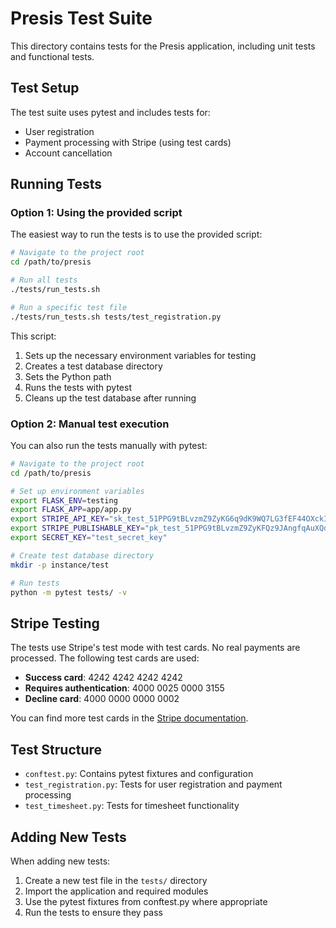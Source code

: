 # Presis Test Suite

This directory contains tests for the Presis application, including unit tests and functional tests.

## Test Setup

The test suite uses pytest and includes tests for:
- User registration
- Payment processing with Stripe (using test cards)
- Account cancellation

## Running Tests

### Option 1: Using the provided script

The easiest way to run the tests is to use the provided script:

```bash
# Navigate to the project root
cd /path/to/presis

# Run all tests
./tests/run_tests.sh

# Run a specific test file
./tests/run_tests.sh tests/test_registration.py
```

This script:
1. Sets up the necessary environment variables for testing
2. Creates a test database directory
3. Sets the Python path
4. Runs the tests with pytest
5. Cleans up the test database after running

### Option 2: Manual test execution

You can also run the tests manually with pytest:

```bash
# Navigate to the project root
cd /path/to/presis

# Set up environment variables
export FLASK_ENV=testing
export FLASK_APP=app/app.py
export STRIPE_API_KEY="sk_test_51PPG9tBLvzmZ9ZyKG6q9dK9WQ7LG3fEF44OXckIWdlUg8O4oHMjFGJQ42WbXbTBIVlKoIUBciBP5xTZy09AJXON9001hnkOWO6"
export STRIPE_PUBLISHABLE_KEY="pk_test_51PPG9tBLvzmZ9ZyKFQz9JAngfqAuXQdAWYmufL2yeKu3oV239qbhUzYDbwBOBcUiWsh3qXMsl2mshJ3PwFfKSjtr00DBatgbdO"
export SECRET_KEY="test_secret_key"

# Create test database directory
mkdir -p instance/test

# Run tests
python -m pytest tests/ -v
```

## Stripe Testing

The tests use Stripe's test mode with test cards. No real payments are processed. The following test cards are used:

- **Success card**: 4242 4242 4242 4242
- **Requires authentication**: 4000 0025 0000 3155
- **Decline card**: 4000 0000 0000 0002

You can find more test cards in the [Stripe documentation](https://stripe.com/docs/testing).

## Test Structure

- `conftest.py`: Contains pytest fixtures and configuration
- `test_registration.py`: Tests for user registration and payment processing
- `test_timesheet.py`: Tests for timesheet functionality

## Adding New Tests

When adding new tests:
1. Create a new test file in the `tests/` directory
2. Import the application and required modules
3. Use the pytest fixtures from conftest.py where appropriate
4. Run the tests to ensure they pass
